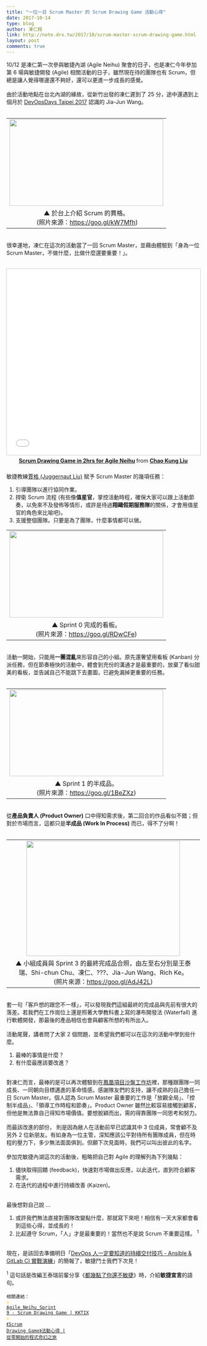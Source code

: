 ```yaml
---
title: "一位一日 Scrum Master 的 Scrum Drawing Game 活動心得"
date: 2017-10-14
type: blog
author: 凍仁翔
link: http://note.drx.tw/2017/10/scrum-master-scrum-drawing-game.html
layout: post
comments: true
---
```


10/12 是凍仁第一次參與敏捷內湖 (Agile Neihu) 聚會的日子，也是凍仁今年參加第 6 場與敏捷開發 (Agile) 相關活動的日子，雖然現在待的團隊也有 Scrum，但總是讓人覺得哪邊還不夠好，還可以更進一步成長的感覺。<br /><br />由於活動地點在台北內湖的緣故，從新竹出發的凍仁遲到了 25 分，途中還遇到上個月於 <a href="https://devopsdays.tw/" target="_blank">DevOpsDays Taipei 2017</a> 認識的 Jia-Jun Wang。<br /><br /><table align="center" cellpadding="0" cellspacing="0" class="tr-caption-container" style="margin-left: auto; margin-right: auto; text-align: center;"><tbody><tr><td style="text-align: center;"><a href="https://1.bp.blogspot.com/-bToQH9X40kM/WeHlGH8k-0I/AAAAAAAAh58/OfMaXAscezMO96co1Z-_412tC5Lnu_cXQCLcBGAs/s1600/22489991_10209744050708541_8455808848946876632_n.jpg" imageanchor="1" style="margin-left: auto; margin-right: auto;"><img border="0" data-original-height="540" data-original-width="960" height="225" src="https://1.bp.blogspot.com/-bToQH9X40kM/WeHlGH8k-0I/AAAAAAAAh58/OfMaXAscezMO96co1Z-_412tC5Lnu_cXQCLcBGAs/s400/22489991_10209744050708541_8455808848946876632_n.jpg" width="400" /></a></td></tr><tr><td class="tr-caption" style="text-align: center;">▲ 於台上介紹 Scrum 的賈格。<br />&nbsp;(照片來源：<a href="https://goo.gl/kW7Mfh">https://goo.gl/kW7Mfh</a>)</td></tr></tbody></table><a name='more'></a><br />很幸運地，凍仁在這次的活動當了一回 Scrum Master，並藉由體驗到「身為一位 Scrum Master，不做什麼，比做什麼還要重要！」。<br /><br /><div style="text-align: center;"><iframe allowfullscreen="" frameborder="0" height="485" marginheight="0" marginwidth="0" scrolling="no" src="//www.slideshare.net/slideshow/embed_code/key/25bHD8AA5MtUCU" style="border-width: 1px; border: 1px solid #ccc; margin-bottom: 5px; max-width: 100%;" width="595"> </iframe> </div><div style="margin-bottom: 5px; text-align: center;"><b> <a href="https://www.slideshare.net/juggernautliu/scrum-drawing-game-for-scrum-gathering-tokyo" target="_blank" title="Scrum Drawing Game in 2hrs for Agile Neihu">Scrum Drawing Game in 2hrs for Agile Neihu</a> </b> from <b><a href="https://www.slideshare.net/juggernautliu" target="_blank">Chao Kung Liu</a></b> </div><br />敏捷教練<a href="https://juggernaut-liu.blogspot.tw/" target="_blank">賈格 (Juggernaut Liu)</a> 賦予 Scrum Master 的幾項任務：<br /><ol><li>引導團隊以進行協同作業。</li><li>捍衛 Scrum 流程 (有些像<b>值星官</b>，掌控活動時程，確保大家可以跟上活動節奏，以免來不及發佈等情形，或許是待過<b>翔鷗假期服務隊</b>的關係，才會用值星官的角色來比喻吧)。</li><li>支援整個團隊。只要是為了團隊，什麼事情都可以做。</li></ol><table align="center" cellpadding="0" cellspacing="0" class="tr-caption-container" style="margin-left: auto; margin-right: auto; text-align: center;"><tbody><tr><td style="text-align: center;"><a href="http://3.bp.blogspot.com/-mglhkqLTqgo/WeHlXMRfsJI/AAAAAAAAh6E/-fm6c7ckWwcJqLYtfJSXue5LBAESOSRUACK4BGAYYCw/s1600/22366687_10209744052268580_7295319588328171560_n.jpg" imageanchor="1" style="margin-left: auto; margin-right: auto;"><img border="0" height="225" src="https://3.bp.blogspot.com/-mglhkqLTqgo/WeHlXMRfsJI/AAAAAAAAh6E/-fm6c7ckWwcJqLYtfJSXue5LBAESOSRUACK4BGAYYCw/s400/22366687_10209744052268580_7295319588328171560_n.jpg" width="400" /></a></td></tr><tr><td class="tr-caption" style="text-align: center;">▲ Sprint 0 完成的看板。<br />(照片來源：<a href="https://goo.gl/RDwCFe">https://goo.gl/RDwCFe</a>)</td></tr></tbody></table><br />活動一開始，只能用<b>一團混亂</b>來形容自己的小組。原先還奢望用看板 (Kanban) 分派任務，但在節奏極快的活動中，體會到充份的溝通才是最重要的，放棄了看似甜美的看板，並告誡自己不能跳下去畫圖，已避免漏掉更重要的任務。<br /><br /><table align="center" cellpadding="0" cellspacing="0" class="tr-caption-container" style="margin-left: auto; margin-right: auto; text-align: center;"><tbody><tr><td style="text-align: center;"><a href="https://2.bp.blogspot.com/-_vDIYlFv3V4/WeHllHV6Q3I/AAAAAAAAh6I/HI8If5rctXc7gK-H93eJUVPA8cdamtufQCLcBGAs/s1600/22406416_10209744052068575_4082039398971253306_n.jpg" imageanchor="1" style="margin-left: auto; margin-right: auto;"><img border="0" data-original-height="540" data-original-width="960" height="225" src="https://2.bp.blogspot.com/-_vDIYlFv3V4/WeHllHV6Q3I/AAAAAAAAh6I/HI8If5rctXc7gK-H93eJUVPA8cdamtufQCLcBGAs/s400/22406416_10209744052068575_4082039398971253306_n.jpg" width="400" /></a></td></tr><tr><td class="tr-caption" style="text-align: center;">▲ Sprint 1 的半成品。<br />(照片來源：<a href="https://goo.gl/1BeZXz">https://goo.gl/1BeZXz</a>)</td></tr></tbody></table><br />從<b>產品負責人 (Product Owner)</b> 口中得知需求後，第二回合的作品看似不錯；但對於市場而言，這都只是<b>半成品 (Work In Process)</b> 而已，得不了分啊！<br /><br /><table align="center" cellpadding="0" cellspacing="0" class="tr-caption-container" style="margin-left: auto; margin-right: auto; text-align: center;"><tbody><tr><td style="text-align: center;"><a href="https://3.bp.blogspot.com/-_cVi4zooxFA/WeHluRCJ7aI/AAAAAAAAh6Q/x8BKdPqBZyQYU1It6WWhT7maZLI4oWB6gCLcBGAs/s1600/22449692_10209744053548612_6894197316469535714_n.jpg" imageanchor="1" style="margin-left: auto; margin-right: auto;"><img border="0" data-original-height="720" data-original-width="960" height="300" src="https://3.bp.blogspot.com/-_cVi4zooxFA/WeHluRCJ7aI/AAAAAAAAh6Q/x8BKdPqBZyQYU1It6WWhT7maZLI4oWB6gCLcBGAs/s400/22449692_10209744053548612_6894197316469535714_n.jpg" width="400" /></a></td></tr><tr><td class="tr-caption" style="text-align: center;">▲ 小組成員與 Sprint 3 的最終完成品合照，由左至右分別是王泰瑞、Shi-chun Chu、凍仁、???、Jia-Jun Wang、Rich Ke。<br />(照片來源：<a href="https://goo.gl/AdJ42L">https://goo.gl/AdJ42L</a>)</td></tr></tbody></table><br />套一句「客戶想的跟您不一樣」，可以發現我們這組最終的完成品與先前有很大的落差。若我們在工作崗位上還是照著大學教科書上寫的瀑布開發法 (Waterfall) 進行軟體開發，那最後的產品相信也會與顧客所想的有所出入。<br /><br />活動尾聲，講者問了大家 2 個問題，並希望我們都可以在這次的活動中學到些什麼。<br /><ol><li>最棒的事情是什麼？</li><li>有什麼最應該要改進？</li></ol><br />對凍仁而言，最棒的是可以再次體驗到在<a href="http://note.drx.tw/2017/09/the-phoenix-poject-workshop.html" target="_blank">鳳凰項目沙盤工作坊</a>裡，那種跟團隊一同成長、一同朝向目標邁進的革命情感。感謝隊友們的支持，讓不成熟的自己擔任一日 Scrum Master。個人認為 Scrum Master 最重要的工作是「放觀全局」、「控制半成品」、「領導工作時程和節奏」。Product Owner 雖然比較容易接觸到顧客，但他是無法靠自己得知市場價值。要想脫穎而出，需的得靠團隊一同思考和努力。<br /><br />而最該改進的部份， 則是因為敝人在活動前早已認識其中 3 位成員，常會顧不及另外 2 位新朋友。有如身為一位主管，深知應該公平對待所有團隊成員，但在時程的壓力下，多少無法面面俱到。但願下次見面時，我們可以叫出彼此的名字。<br /><br />參加完敏捷內湖這次的活動後，粗略把自己對 Agile 的理解列為下列幾點：<br /><ol><li>儘快取得回饋 (feedback)，快速對市場做出反應，以此迭代，直到符合顧客需求。</li><li>在迭代的過程中進行持續改善 (Kaizen)。</li></ol><br />最後想對自己說 ...<br /><ol><li>或許我們無法直接對團隊改變點什麼，那就寫下來吧！相信有一天大家都會看到這些心得，並成長的！</li><li>比起遵守 Scrum，「人」才是最重要的！當然也不是說 Scrum 不重要這樣。 <span class="Comment"><sup>1</sup></span></li></ol><br />現在，是該回去準備明日「<a href="https://gist.github.com/chusiang/56843a737b8c3931c1736d6939a4e172" target="_blank">DevOps 人一定要知道的持續交付技巧 - Ansible &amp; GitLab CI 實戰演練</a>」的簡報了，敏捷鬥士我們下次見！<br /><br /><span class="Comment"><sup>1</sup> 這句話是改編王泰瑞前輩分享《<a href="https://www.slideshare.net/doyouknowsoftware/ss-78981653" target="_blank">都幾點了你還不敏捷</a>》時，介紹<b>敏捷宣言</b>的語句。</span><br /><br /><code class="ref">相關連結：<br /><span style="color: #ffdb00;">★</span> <a href="https://agileneihu.kktix.cc/events/scrumdrawinggame">Agile_Neihu_Sprint 9 - Scrum Drawing Game | KKTIX</a><br /><font color="#ffdb00">★</font> <a href="https://dotblogs.com.tw/jameswang/2017/10/14/215738" target="_blank">《Scrum Drawing Game》活動心得 | 從零開始的程式奇幻之旅</a><br /></code><br />